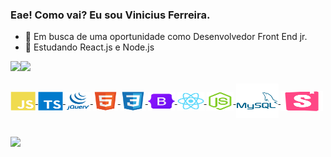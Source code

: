 ### Eae! Como vai? Eu sou Vinicius Ferreira.

- 🔭 Em busca de uma oportunidade como Desenvolvedor Front End jr.
- 🌱 Estudando React.js e Node.js

<div>
  <a href="https://github.com/viniciusferreira7">
  <img  height="180em" src="https://github-readme-stats.vercel.app/api?username=viniciusFerreira7&show_icons=true&theme=tokyonight"/><img  height="180em" src="https://github-readme-stats.vercel.app/api/top-langs/?username=viniciusferreira7&layout=compact&langs_count=7&theme=tokyonight"/>
</div>
  
<div style="display: inline_block"><br>
  <img align="center" alt="Vini-Javascript" height="30" width="40" src="https://raw.githubusercontent.com/devicons/devicon/master/icons/javascript/javascript-plain.svg">
   <img align="center" alt="Vini-typescritp" height="30" width="40" src="https://raw.githubusercontent.com/devicons/devicon/master/icons/typescript/typescript-original.svg">
  <img align="center" alt="Vini-jQquery" height="30" width="40" src="https://github.com/devicons/devicon/blob/master/icons/jquery/jquery-plain-wordmark.svg">
  <img align="center" alt="Vini-HTML5" height="30" width="40" src="https://raw.githubusercontent.com/devicons/devicon/master/icons/html5/html5-original.svg">
  <img align="center" alt="Vini-CSS3" height="30" width="40" src="https://raw.githubusercontent.com/devicons/devicon/master/icons/css3/css3-original.svg">
<img align="center" alt="Vini-bootstrap" height="30"width="43"src="https://raw.githubusercontent.com/devicons/devicon/master/icons/bootstrap/bootstrap-original.svg">
  <img align="center" alt="Vini-react.js" height="30" width="43" src="https://raw.githubusercontent.com/devicons/devicon/master/icons/react/react-original.svg">
  <img align="center" alt="Vini-node.js" height="30" width="43" src="https://github.com/devicons/devicon/blob/master/icons/nodejs/nodejs-original.svg">
  <img align="center" alt="Vini-mysql" height="55" width="68" src="https://raw.githubusercontent.com/devicons/devicon/master/icons/mysql/mysql-plain-wordmark.svg">
  <img align="center" alt="Vini-storybook" height="32" width="68" src="https://raw.githubusercontent.com/devicons/devicon/master/icons/storybook/storybook-original.svg">

</div>

  ##
  
<div>  
  <a href="https://www.linkedin.com/in/vinicius-ferreira-84b68b162/" target="_blank"><img src="https://img.shields.io/badge/-LinkedIn-%230077B5?style=for-the-badge&logo=linkedin&logoColor=white" target="_blank"></a> 
</div>
